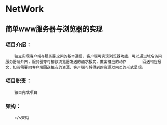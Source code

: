 # NetWork
## 简单www服务器与浏览器的实现
### 项目介绍：
        独立实现客户端与服务器之间的基本通信，客户端可实现浏览器功能，可以通过域名访问服务器及外网，服务器亦可接收浏览器发送的请求报文，做出相应的动作       回送相应报文，如若需要向客户端回送相应的资源，客户端可将得到的资源以网页的形式呈现。
### 项目职责：
        独自完成项目
### 架构：
        c/s架构
